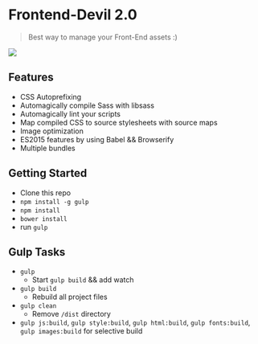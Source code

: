 # Frontend-Devil 2.0
> Best way to manage your Front-End assets :)

![](https://www.dropbox.com/s/dlymva1u9jdc44m/test.png?raw=1)

## Features
- CSS Autoprefixing
- Automagically compile Sass with libsass
- Automagically lint your scripts
- Map compiled CSS to source stylesheets with source maps
- Image optimization
- ES2015 features by using Babel && Browserify
- Multiple bundles

## Getting Started
- Clone this repo
- ```npm install -g gulp```
- ```npm install```
- ```bower install```
- run ```gulp```

## Gulp Tasks
- ```gulp```
    - Start ```gulp build``` && add watch
- ```gulp build```
    - Rebuild all project files
- ```gulp clean```
    -   Remove ```/dist``` directory
- ```gulp js:build```, ```gulp style:build```, ```gulp html:build```, ```gulp fonts:build```, ```gulp images:build``` for selective build
